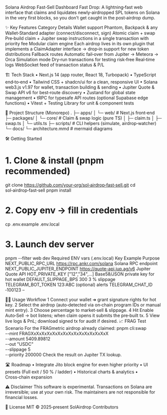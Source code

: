 Solana Airdrop Fast‑Sell Dashboard
Fast Drop: A lightning‑fast web interface that claims and liquidates newly‑airdropped SPL tokens on Solana in the very first blocks, so you don't get caught in the post‑airdrop dump.

✨ Key Features
Category
Details
Wallet support
Phantom, Backpack & any Wallet‑Standard adapter (connect/disconnect, sign)
Atomic claim + swap
Pre‑build claim + Jupiter swap instructions in a single transaction with priority fee
Modular claim engine
Each airdrop lives in its own plugin that implements a ClaimAdapter interface → drop‑in support for new token distributions
Fallback routes
Automatic fail‑over from Jupiter → Meteora → Orca
Simulation mode
Dry‑run transactions for testing risk‑free
Real‑time logs
WebSocket feed of transaction status & P/L

🏗️ Tech Stack
	•	Next.js 14 (app router, React 18, Turbopack)
	•	TypeScript end‑to‑end
	•	Tailwind CSS + shadcn/ui for a clean, responsive UI
	•	Solana web3.js v1.97 for wallet, transaction building & sending
	•	Jupiter Quote & Swap API v6 for best‑route discovery
	•	Zustand for global state management
	•	tRPC for typesafe API routes (optional Supabase edge functions)
	•	Vitest + Testing Library for unit & component tests

📂 Project Structure (Monorepo)
.
├─ apps/
│  └─ web/                      # Next.js front‑end
├─ packages/
│  └─ core/                     # Claim & swap logic (pure TS)
│      ├─ claim.ts
│      ├─ swap.ts
│      └─ utils.ts
├─ scripts/                     # CLI helpers (simulate, airdrop‑watcher)
└─ docs/
    └─ architecture.mmd         # mermaid diagrams

🛠️ Getting Started
# 1. Clone & install (pnpm recommended)
git clone https://github.com/your‑org/sol‑airdrop‑fast‑sell.git
cd sol‑airdrop‑fast‑sell
pnpm install

# 2. Copy env → fill in credentials
cp .env.example .env.local

# 3. Launch dev server
pnpm --filter web dev
Required ENV vars (.env.local)
Key
Example
Purpose
NEXT_PUBLIC_RPC_URL
https://rpc.ankr.com/solana
Solana RPC endpoint
NEXT_PUBLIC_JUPITER_ENDPOINT
https://quote-api.jup.ag/v6
Jupiter Quote API
HOT_PRIVATE_KEY
["12","34",…]
Base58/JSON private key for hot wallet
DEFAULT_SLIPPAGE_BPS
300
3 % slippage
TELEGRAM_BOT_TOKEN
123:ABC
(optional) alerts
TELEGRAM_CHAT_ID
‑100123
–

🏃‍♂️ Usage Workflow
	1	Connect your wallet ➜ grant signature rights for hot key.
	2	Select the airdrop (auto‑detected via on‑chain program IDs or manual mint entry).
	3	Choose percentage to market‑sell & slippage.
	4	Hit Enable Auto‑Sell → bot listens; when claim opens it submits the pre‑built tx.
	5	View live logs & PnL; download signed tx for audit if desired.
📈 FRAG Test Scenario
For the FRAGmetric airdrop already claimed:
pnpm cli:swap \
  --mint FRAGXxXxXxXxXxXxXxXxXxXxXxXxXxXxX \
  --amount 5409.89812 \
  --out "USDC" \
  --slippage 5 \
  --priority 200000
Check the result on Jupiter TX lookup.

🛣️ Roadmap
	•	Integrate Jito block engine for even higher priority
	•	UI presets (Full exit / 50 % / ladder)
	•	Historical charts & analytics
	•	Cross‑chain expansion

⚠️ Disclaimer
This software is experimental. Transactions on Solana are irreversible; use at your own risk. The maintainers are not responsible for financial losses.

📜 License
MIT © 2025‑present SolAirdrop Contributors